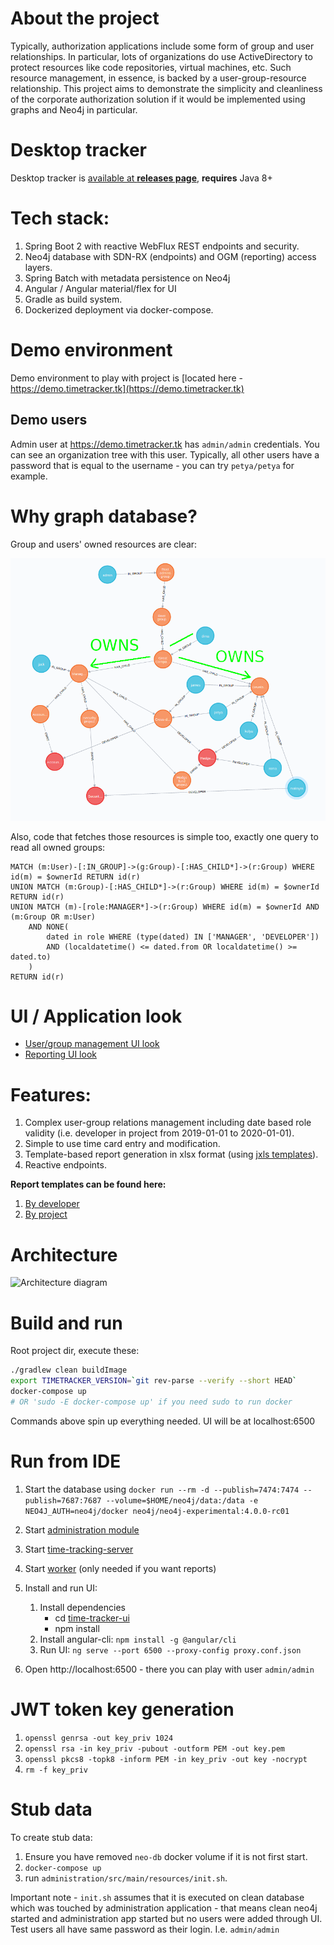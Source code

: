 # About the project

Typically, authorization applications include some form of group and user relationships. In particular, lots of organizations do use ActiveDirectory to protect resources like code repositories, virtual machines, etc.
Such resource management, in essence, is backed by a user-group-resource relationship. This project aims to demonstrate the simplicity and cleanliness of the corporate authorization solution if it would be implemented using
graphs and Neo4j in particular. 


# Desktop tracker

Desktop tracker is [available at **releases page**](https://github.com/valb3r/time-tracker/releases/download/v0.2.0/time-tracker.zip),
**requires** Java 8+


# Tech stack:

1. Spring Boot 2 with reactive WebFlux REST endpoints and security.
1. Neo4j database with SDN-RX (endpoints) and OGM (reporting) access layers.
1. Spring Batch with metadata persistence on Neo4j
1. Angular / Angular material/flex for UI
1. Gradle as build system.
1. Dockerized deployment via docker-compose.


# Demo environment

Demo environment to play with project is [located here - https://demo.timetracker.tk](https://demo.timetracker.tk)

## Demo users

Admin user at https://demo.timetracker.tk has `admin/admin` credentials. You can see an organization tree with this user.
Typically, all other users have a password that is equal to the  username - you can try `petya/petya` for
example.


# Why graph database?

Group and users' owned resources are clear: 

![Ownership diagram](role_group_arch.png)

Also, code that fetches those resources is simple too, exactly one query to read all owned groups:

```
MATCH (m:User)-[:IN_GROUP]->(g:Group)-[:HAS_CHILD*]->(r:Group) WHERE id(m) = $ownerId RETURN id(r) 
UNION MATCH (m:Group)-[:HAS_CHILD*]->(r:Group) WHERE id(m) = $ownerId RETURN id(r) 
UNION MATCH (m)-[role:MANAGER*]->(r:Group) WHERE id(m) = $ownerId AND (m:Group OR m:User) 
    AND NONE(
        dated in role WHERE (type(dated) IN ['MANAGER', 'DEVELOPER']) 
        AND (localdatetime() <= dated.from OR localdatetime() >= dated.to)
    )
RETURN id(r)
```

# UI / Application look

- [User/group management UI look](manage-and-record.gif)
- [Reporting UI look](report.gif)


# Features:

1. Complex user-group relations management including date based role validity 
(i.e. developer in project from 2019-01-01 to 2020-01-01).
1. Simple to use time card entry and modification.
1. Template-based report generation in xlsx format (using [jxls templates](http://jxls.sourceforge.net/)).
1. Reactive endpoints.


**Report templates can be found here:**
1. [By developer](worker/src/main/resources/by-developer.xlsx)
1. [By project](worker/src/main/resources/by-developer.xlsx)

# Architecture

![Architecture diagram](http://www.plantuml.com/plantuml/proxy?src=https://raw.githubusercontent.com/valb3r/time-tracker/master/architecture.puml&fmt=svg&vvv=2&sanitize=true)


# Build and run

Root project dir, execute these:

```sh
./gradlew clean buildImage
export TIMETRACKER_VERSION=`git rev-parse --verify --short HEAD`
docker-compose up 
# OR 'sudo -E docker-compose up' if you need sudo to run docker
```

Commands above spin up everything needed. UI will be at localhost:6500

# Run from IDE

1. Start the database using 
`docker run --rm -d --publish=7474:7474 --publish=7687:7687 --volume=$HOME/neo4j/data:/data -e NEO4J_AUTH=neo4j/docker neo4j/neo4j-experimental:4.0.0-rc01`

1. Start [administration module](administration/src/main/java/ua/timetracker/administration/AdministrationServer.java)
1. Start [time-tracking-server](time-tracking-server/src/main/java/ua/timetracker/timetrackingserver/TimeTrackingServer.java)
1. Start [worker](worker/src/main/java/ua/timetracker/reportgenerator/Worker.java) (only needed if you want reports)
1. Install and run UI:
    1. Install dependencies
        - cd [time-tracker-ui](time-tracker-ui)
        - npm install
    1. Install angular-cli: `npm install -g @angular/cli`
    1. Run UI: `ng serve --port 6500 --proxy-config proxy.conf.json`
1. Open http://localhost:6500 - there you can play with user `admin/admin`
     

# JWT token key generation

1. `openssl genrsa -out key_priv 1024`
2. `openssl rsa -in key_priv -pubout -outform PEM -out key.pem`
3. `openssl pkcs8 -topk8 -inform PEM -in key_priv -out key -nocrypt`
4. `rm -f key_priv`


# Stub data

To create stub data:
1. Ensure you have removed `neo-db` docker volume if it is not first start.
1. `docker-compose up`
1. run `administration/src/main/resources/init.sh`.

Important note - `init.sh` assumes that it is executed on clean database which was touched by administration 
application - that means clean neo4j started and administration app started but no users were added through UI.  
Test users all have same password as their login. I.e. `admin/admin`
